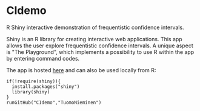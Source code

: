 # CIdemo

R Shiny interactive demonstration of frequentistic confidence intervals.

Shiny is an R library for creating interactive web applications. This app allows the user explore frequentistic confidence intervals. 
A unique aspect is "The Playground", which implements a possibility to use R within the app by entering command codes.

The app is hosted [here](https://tuomonieminen.shinyapps.io/CLTdemo/) and can also be used locally from R:

```
if(!require(shiny)){
  install.packages("shiny")
  library(shiny)
}
runGitHub("CIdemo","TuomoNieminen")
```
